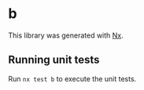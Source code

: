 # b

This library was generated with [Nx](https://nx.dev).

## Running unit tests

Run `nx test b` to execute the unit tests.
